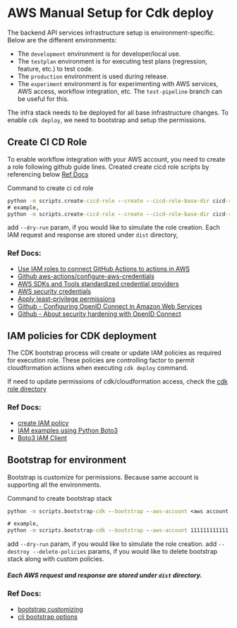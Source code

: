 # AWS Manual Setup for Cdk deploy

The backend API services infrastructure setup is environment-specific. Below are the different environments:

- The `development` environment is for developer/local use.
- The `testplan` environment is for executing test plans (regression, feature, etc.) to test code.
- The `production` environment is used during release.
- The `experiment` environment is for experimenting with AWS services, AWS access, workflow integration, etc. The `test-pipeline` branch can be useful for this.

The infra stack needs to be deployed for all base infrastructure changes. To enable `cdk deploy`, we need to bootstrap and setup the permissions.

## Create CI CD Role
To enable workflow integration with your AWS account, you need to create a role following github guide lines. Created create cicd role scripts by referencing below [Ref Docs](#ref-docs)

Command to create ci cd role
```cmd
python -m scripts.create-cicd-role --create --cicd-role-base-dir cicd-role --aws-account <aws account number> --environment <one of supported value> --github-owner <github account id> --github-repo <repository where workflow will be connecting to AWS>
# example,
python -m scripts.create-cicd-role --create --cicd-role-base-dir cicd-role --aws-account 111111111111 --environment testplan --github-owner rajexcited --github-repo personal-finance-backend-aws
```

add `--dry-run` param, if you would like to simulate the role creation. Each IAM request and response are stored under `dist` directory, 

### Ref Docs:
- [Use IAM roles to connect GitHub Actions to actions in AWS](https://aws.amazon.com/blogs/security/use-iam-roles-to-connect-github-actions-to-actions-in-aws/)
- [Github aws-actions/configure-aws-credentials](https://github.com/aws-actions/configure-aws-credentials?tab=readme-ov-file#OIDC)
- [AWS SDKs and Tools standardized credential providers](https://docs.aws.amazon.com/sdkref/latest/guide/standardized-credentials.html)
- [AWS security credentials](https://docs.aws.amazon.com/IAM/latest/UserGuide/security-creds.html)
- [Apply least-privilege permissions](https://docs.aws.amazon.com/IAM/latest/UserGuide/best-practices.html#grant-least-privilege)
- [Github - Configuring OpenID Connect in Amazon Web Services](https://docs.github.com/en/actions/security-for-github-actions/security-hardening-your-deployments/configuring-openid-connect-in-amazon-web-services)
- [Github - About security hardening with OpenID Connect](https://docs.github.com/en/actions/security-for-github-actions/security-hardening-your-deployments/about-security-hardening-with-openid-connect)


## IAM policies for CDK deployment

The CDK bootstrap process will create or update IAM policies as required for execution role. These policies are controlling factor to permit cloudformation actions when executing `cdk deploy` command.

If need to update permissions of cdk/cloudformation access, check the [cdk role directory](/cdk-roles/)

### Ref Docs:
- [create IAM policy](https://docs.aws.amazon.com/IAM/latest/UserGuide/access_policies_create-console.html)
- [IAM examples using Python Boto3](https://docs.aws.amazon.com/code-library/latest/ug/python_3_iam_code_examples.html)
- [Boto3 IAM Client](https://boto3.amazonaws.com/v1/documentation/api/latest/reference/services/iam.html)

## Bootstrap for environment

Bootstrap is customize for permissions. Because same account is supporting all the environments.

Command to create bootstrap stack
```cmd
python -m scripts.bootstrap-cdk --bootstrap --aws-account <aws account number> --cdk-roles-dir cdk-roles --environment <one of supported value> 

# example,
python -m scripts.bootstrap-cdk --bootstrap --aws-account 111111111111 --cdk-roles-dir cdk-roles --environment testplan
```

add `--dry-run` param, if you would like to simulate the role creation. 
add `--destroy --delete-policies` params, if you would like to delete bootstrap stack along with custom policies.

##### Each AWS request and response are stored under `dist` directory.


### Ref Docs:
- [bootstrap customizing](https://docs.aws.amazon.com/cdk/v2/guide/bootstrapping-customizing.html)
- [cli bootstrap options](https://docs.aws.amazon.com/cdk/v2/guide/ref-cli-cmd-bootstrap.html)
